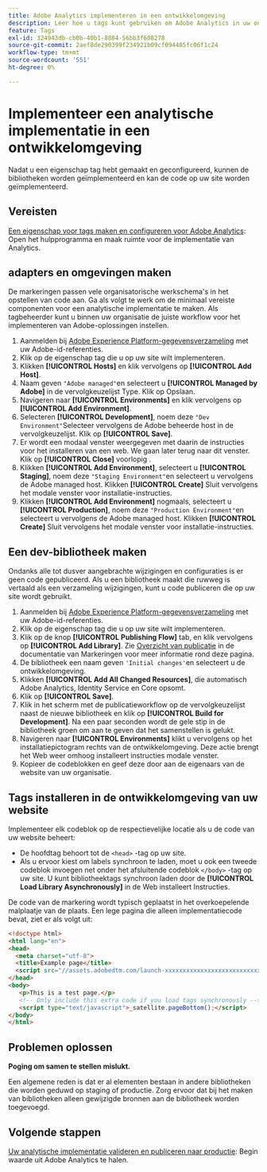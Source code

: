 ```yaml
---
title: Adobe Analytics implementeren in een ontwikkelomgeving
description: Leer hoe u tags kunt gebruiken om Adobe Analytics in uw ontwikkelomgeving te implementeren.
feature: Tags
exl-id: 324943db-cb0b-40b1-8884-56bb3f608278
source-git-commit: 2aef8de290399f234921b09cf094485fc06f1c24
workflow-type: tm+mt
source-wordcount: '551'
ht-degree: 0%

---
```


# Implementeer een analytische implementatie in een ontwikkelomgeving

Nadat u een eigenschap tag hebt gemaakt en geconfigureerd, kunnen de bibliotheken worden geïmplementeerd en kan de code op uw site worden geïmplementeerd.

## Vereisten

[Een eigenschap voor tags maken en configureren voor Adobe Analytics](create-analytics-property.md): Open het hulpprogramma en maak ruimte voor de implementatie van Analytics.

## adapters en omgevingen maken

De markeringen passen vele organisatorische werkschema&#39;s in het opstellen van code aan. Ga als volgt te werk om de minimaal vereiste componenten voor een analytische implementatie te maken. Als tagbeheerder kunt u binnen uw organisatie de juiste workflow voor het implementeren van Adobe-oplossingen instellen.

1. Aanmelden bij [Adobe Experience Platform-gegevensverzameling](https://experience.adobe.com/data-collection) met uw Adobe-id-referenties.
2. Klik op de eigenschap tag die u op uw site wilt implementeren.
3. Klikken **[!UICONTROL Hosts]** en klik vervolgens op **[!UICONTROL Add Host]**.
4. Naam geven `"Adobe managed"`en selecteert u **[!UICONTROL Managed by Adobe]** in de vervolgkeuzelijst Type. Klik op Opslaan.
5. Navigeren naar **[!UICONTROL Environments]** en klik vervolgens op **[!UICONTROL Add Environment]**.
6. Selecteren **[!UICONTROL Development]**, noem deze `"Dev Environment"`Selecteer vervolgens de Adobe beheerde host in de vervolgkeuzelijst. Klik op **[!UICONTROL Save]**.
7. Er wordt een modaal venster weergegeven met daarin de instructies voor het installeren van een web. We gaan later terug naar dit venster. Klik op **[!UICONTROL Close]** voorlopig .
8. Klikken **[!UICONTROL Add Environment]**, selecteert u **[!UICONTROL Staging]**, noem deze `"Staging Environment"`en selecteert u vervolgens de Adobe managed host. Klikken **[!UICONTROL Create]** Sluit vervolgens het modale venster voor installatie-instructies.
9. Klikken **[!UICONTROL Add Environment]** nogmaals, selecteert u **[!UICONTROL Production]**, noem deze `"Production Environment"`en selecteert u vervolgens de Adobe managed host. Klikken **[!UICONTROL Create]** Sluit vervolgens het modale venster voor installatie-instructies.

## Een dev-bibliotheek maken

Ondanks alle tot dusver aangebrachte wijzigingen en configuraties is er geen code gepubliceerd. Als u een bibliotheek maakt die ruwweg is vertaald als een verzameling wijzigingen, kunt u code publiceren die op uw site wordt gebruikt.

1. Aanmelden bij [Adobe Experience Platform-gegevensverzameling](https://experience.adobe.com/data-collection) met uw Adobe-id-referenties.
2. Klik op de eigenschap tag die u op uw site wilt implementeren.
3. Klik op de knop **[!UICONTROL Publishing Flow]** tab, en klik vervolgens op **[!UICONTROL Add Library]**. Zie [Overzicht van publicatie](https://experienceleague.adobe.com/docs/experience-platform/tags/publish/overview.html) in de documentatie van Markeringen voor meer informatie rond deze pagina.
4. De bibliotheek een naam geven `'Initial changes'`en selecteert u de ontwikkelomgeving.
5. Klikken **[!UICONTROL Add All Changed Resources]**, die automatisch Adobe Analytics, Identity Service en Core opsomt.
6. Klik op **[!UICONTROL Save]**.
7. Klik in het scherm met de publicatieworkflow op de vervolgkeuzelijst naast de nieuwe bibliotheek en klik op **[!UICONTROL Build for Development]**. Na een paar seconden wordt de gele stip in de bibliotheek groen om aan te geven dat het samenstellen is gelukt.
8. Navigeren naar **[!UICONTROL Environments]** klikt u vervolgens op het installatiepictogram rechts van de ontwikkelomgeving. Deze actie brengt het Web weer omhoog installeert instructies modale venster.
9. Kopieer de codeblokken en geef deze door aan de eigenaars van de website van uw organisatie.

## Tags installeren in de ontwikkelomgeving van uw website

Implementeer elk codeblok op de respectievelijke locatie als u de code van uw website beheert:

* De hoofdtag behoort tot de `<head>` -tag op uw site.
* Als u ervoor kiest om labels synchroon te laden, moet u ook een tweede codeblok invoegen net onder het afsluitende codeblok `</body>` -tag op uw site. U kunt bibliotheektags synchroon laden door de **[!UICONTROL Load Library Asynchronously]** in de Web installeert Instructies.

De code van de markering wordt typisch geplaatst in het overkoepelende malplaatje van de plaats. Een lege pagina die alleen implementatiecode bevat, ziet er als volgt uit:

```html
<!doctype html>
<html lang="en">
<head>
  <meta charset="utf-8">
  <title>Example page</title>
  <script src="//assets.adobedtm.com/launch-xxxxxxxxxxxxxxxxxxxxxxxxxxxxxxxxxx-development.min.js"></script>
</head>
<body>
   <p>This is a test page.</p>
   <!-- Only include this extra code if you load tags synchronously -->
   <script type="text/javascript">_satellite.pageBottom();</script>
</body>
</html>
```

## Problemen oplossen

**Poging om samen te stellen mislukt.**

Een algemene reden is dat er al elementen bestaan in andere bibliotheken die worden geduwd op staging of productie. Zorg ervoor dat bij het maken van bibliotheken alleen gewijzigde bronnen aan de bibliotheek worden toegevoegd.

## Volgende stappen

[Uw analytische implementatie valideren en publiceren naar productie](validate-publish-prod.md): Begin waarde uit Adobe Analytics te halen.
